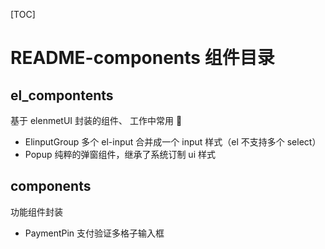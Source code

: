 [TOC]

# README-components 组件目录

## el_compontents

基于 elenmetUI 封装的组件、 工作中常用 

- ElinputGroup 多个 el-input 合并成一个 input 样式（el 不支持多个 select）
- Popup 纯粹的弹窗组件，继承了系统订制 ui 样式

## components

功能组件封装

- PaymentPin 支付验证多格子输入框
